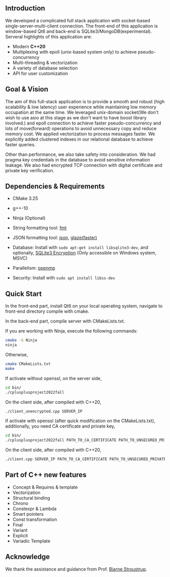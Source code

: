 ## Introduction

We developed a complicated full stack application with socket-based single-server-multi-client connection. The front-end of this application is window-based Qt6 and back-end is SQLite3/MongoDB(experimental). Serveral highlights of this application are:

* Modern **C++20**
* Multiplexing with epoll (unix-based system only) to achieve pseudo-concurrency
* Multi-threading & vectorization
* A variety of database selection
* API for user customization


## Goal & Vision

The aim of this full-stack application is to provide a smooth and robust (high scalability & low latency) user experience while maintaining low memory occupation at the same time. We leveraged unix-domain socket(We don't wish to use asio at this stage as we don't want to have boost library involved.) and epoll connection to achieve faster pseudo-concurrency and lots of move(forward) operations to avoid unnecessary copy and reduce memory cost. We applied vectorization to process messages faster. We explicitly added clustered indexes in our relational database to achieve faster queries.

Other than performance, we also take safety into consideration. We had pragma key credentials in the database to avoid sensitive information leakage. We also had encrypted TCP connection with digital certificate and private key verification. 


## Dependencies & Requirements

* CMake 3.25
* g++-10
* Ninja (Optional)

* String formatting tool: [fmt](https://github.com/fmtlib/fmt)
* JSON formatting tool: [json](https://github.com/nlohmann/json), [glaze(faster)](https://github.com/stephenberry/glaze)
* Database: Install with `sudo apt-get install libsqlite3-dev`, and optionally, [SQLite3 Encryption](https://github.com/rindeal/SQLite3-Encryption) (Only accessible on Windows system, MSVC)
* Parallelism: [openmp](https://www.openmp.org/resources/)
* Security: Install with `sudo apt install libss-dev`



## Quick Start

In the front-end part, install Qt6 on your local operating system, navigate to front-end directory compile with cmake.

In the back-end part, compile server with CMakeLists.txt.

If you are working with Ninja, execute the following commands:

```bash
cmake -G Ninja
ninja
```

Otherwise,

```bash
cmake CMakeLists.txt
make
```

If activate without openssl, on the server side,

```bash
cd bin/
./cplusplusproject2022fall
```

On the client side, after compiled with C++20,

```bash
./client_unencrypted.cpp SERVER_IP
```

If activate with openssl (after quick modification on the CMakeLists.txt), additionally, you need CA certificate and private key,

```bash
cd bin/
./cplusplusproject2022fall PATH_TO_CA_CERTIFICATE PATH_TO_UNSECURED_PRIVATE_KEY
```

On the client side, after compiled with C++20,

```bash
./client.cpp SERVER_IP PATH_TO_CA_CERTIFICATE PATH_TO_UNSECURED_PRIVATE_KEY
```


## Part of C++ new features

* Concept & Requires & template
* Vectorization
* Structural binding
* Chrono
* Constexpr & Lambda
* Smart pointers
* Const transformation
* Final
* Variant
* Explicit
* Variadic Template


## Acknowledge

We thank the assistance and guidance from Prof. [Bjarne Stroustrup](https://www.stroustrup.com/).